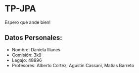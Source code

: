 # TP-JPA
Espero que ande bien!

## Datos Personales:
- Nombre: Daniela Illanes
- Comisión: 3k9
- Legajo: 48996
- Profesores: Alberto Cortéz, Agustín Cassani, Matías Barreto
